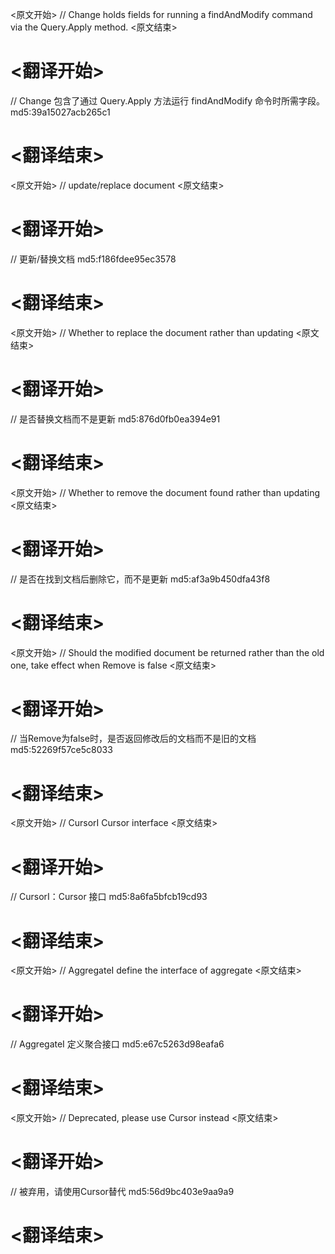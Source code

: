 
<原文开始>
// Change holds fields for running a findAndModify command via the Query.Apply method.
<原文结束>

# <翻译开始>
// Change 包含了通过 Query.Apply 方法运行 findAndModify 命令时所需字段。 md5:39a15027acb265c1
# <翻译结束>


<原文开始>
// update/replace document
<原文结束>

# <翻译开始>
// 更新/替换文档 md5:f186fdee95ec3578
# <翻译结束>


<原文开始>
// Whether to replace the document rather than updating
<原文结束>

# <翻译开始>
// 是否替换文档而不是更新 md5:876d0fb0ea394e91
# <翻译结束>


<原文开始>
// Whether to remove the document found rather than updating
<原文结束>

# <翻译开始>
// 是否在找到文档后删除它，而不是更新 md5:af3a9b450dfa43f8
# <翻译结束>


<原文开始>
// Should the modified document be returned rather than the old one, take effect when Remove is false
<原文结束>

# <翻译开始>
// 当Remove为false时，是否返回修改后的文档而不是旧的文档 md5:52269f57ce5c8033
# <翻译结束>


<原文开始>
// CursorI Cursor interface
<原文结束>

# <翻译开始>
// CursorI：Cursor 接口 md5:8a6fa5bfcb19cd93
# <翻译结束>


<原文开始>
// AggregateI define the interface of aggregate
<原文结束>

# <翻译开始>
// AggregateI 定义聚合接口 md5:e67c5263d98eafa6
# <翻译结束>


<原文开始>
// Deprecated, please use Cursor instead
<原文结束>

# <翻译开始>
// 被弃用，请使用Cursor替代 md5:56d9bc403e9aa9a9
# <翻译结束>

